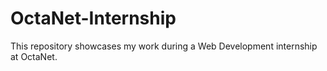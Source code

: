 # OctaNet-Internship
This repository showcases my work during a Web Development internship at OctaNet.
